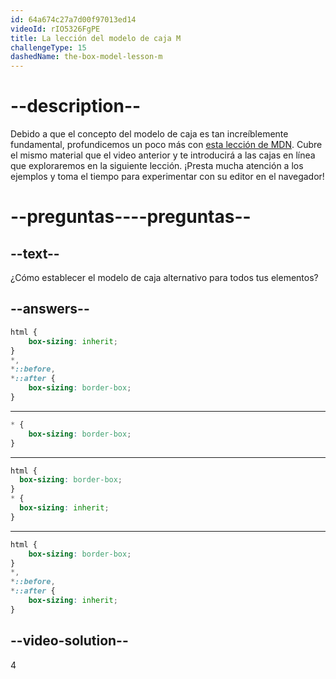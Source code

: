 ```yaml
---
id: 64a674c27a7d00f97013ed14
videoId: rIO5326FgPE
title: La lección del modelo de caja M
challengeType: 15
dashedName: the-box-model-lesson-m
--- 
```

# --description--

Debido a que el concepto del modelo de caja es tan increíblemente fundamental, profundicemos un poco más con <a href="https://developer.mozilla.org/en-US/docs/Learn/CSS/Building_blocks/The_box_model#what_is_the_css_box_model" target="_blank">esta lección de MDN</a>. Cubre el mismo material que el video anterior y te introducirá a las cajas en línea que exploraremos en la siguiente lección. ¡Presta mucha atención a los ejemplos y toma el tiempo para experimentar con su editor en el navegador!

# --preguntas----preguntas--

## --text--

¿Cómo establecer el modelo de caja alternativo para todos tus elementos?

## --answers--

```css
html {
    box-sizing: inherit;
}
*,
*::before,
*::after {
    box-sizing: border-box;
}
```

---

```css
* {
    box-sizing: border-box;
}
```

---

```css
html {
  box-sizing: border-box;
}
* {
  box-sizing: inherit;
}
```

---

```css
html {
    box-sizing: border-box;
}
*,
*::before,
*::after {
    box-sizing: inherit;
}
```



## --video-solution--

4
